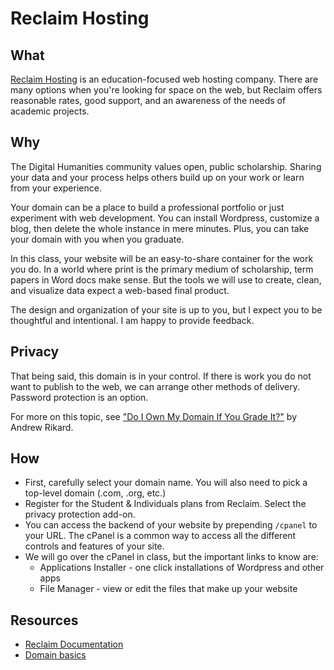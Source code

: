 # Reclaim Hosting

## What

[Reclaim Hosting](https://reclaimhosting.com) is an education-focused web hosting company. There are many options when you're looking for space on the web, but Reclaim offers reasonable rates, good support, and an awareness of the needs of academic projects.

## Why

The Digital Humanities community values open, public scholarship. Sharing your data and your process helps others build up on your work or learn from your experience.

Your domain can be a place to build a professional portfolio or just experiment with web development. You can install Wordpress, customize a blog, then delete the whole instance in mere minutes. Plus, you can take your domain with you when you graduate. 

In this class, your website will be an easy-to-share container for the work you do. In a world where print is the primary medium of scholarship, term papers in Word docs make sense. But the tools we will use to create, clean, and visualize data expect a web-based final product.

The design and organization of your site is up to you, but I expect you to be thoughtful and intentional. I am happy to provide feedback.

## Privacy

That being said, this domain is in your control. If there is work you do not want to publish to the web, we can arrange other methods of delivery. Password protection is an option. 

For more on this topic, see ["Do I Own My Domain If You Grade It?"](https://www.edsurge.com/news/2015-08-10-do-i-own-my-domain-if-you-grade-it) by Andrew Rikard.

## How

* First, carefully select your domain name. You will also need to pick a top-level domain \(.com, .org, etc.\) 
* Register for the Student & Individuals plans from Reclaim. Select the privacy protection add-on. 
* You can access the backend of your website by prepending `/cpanel` to your URL. The cPanel is a common way to access all the different controls and features of your site. 
* We will go over the cPanel in class, but the important links to know are:
  * Applications Installer - one click installations of Wordpress and other apps
  * File Manager - view or edit the files that make up your website

## Resources

* [Reclaim Documentation](http://docs.reclaimhosting.com/)
* [Domain basics](http://domains.davidson.edu/support/general_information/domain_basics)



